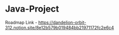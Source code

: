 # Java-Project

Roadmap Link - https://dandelion-orbit-312.notion.site/8e12b579b019484bb21971172fc2e6c4